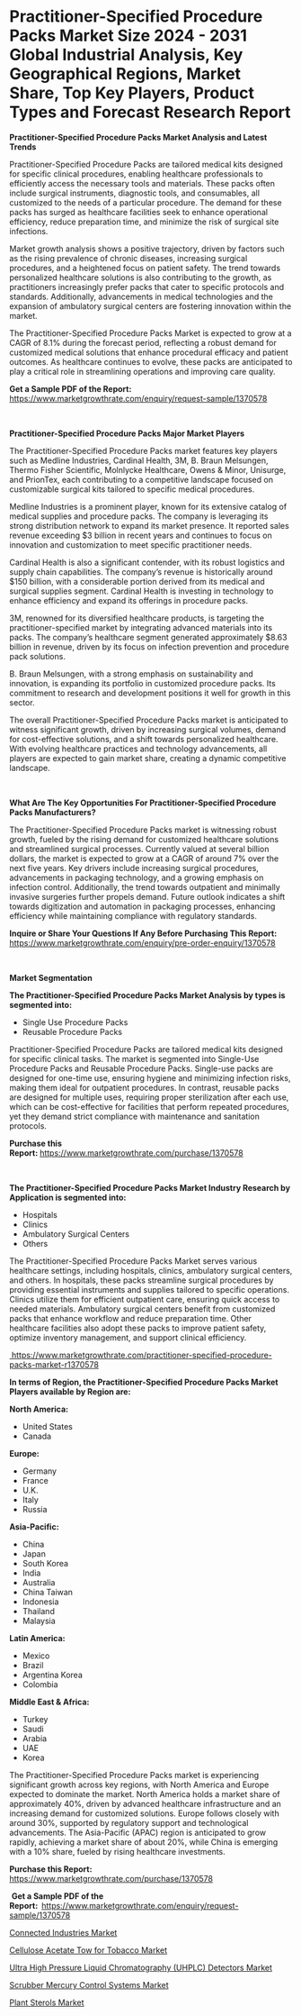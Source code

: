 <p><h1>Practitioner-Specified Procedure Packs Market Size 2024 - 2031 Global Industrial Analysis, Key Geographical Regions, Market Share, Top Key Players, Product Types and Forecast Research Report</h1></p><p><strong>Practitioner-Specified Procedure Packs Market Analysis and Latest Trends</strong></p>
<p><p>Practitioner-Specified Procedure Packs are tailored medical kits designed for specific clinical procedures, enabling healthcare professionals to efficiently access the necessary tools and materials. These packs often include surgical instruments, diagnostic tools, and consumables, all customized to the needs of a particular procedure. The demand for these packs has surged as healthcare facilities seek to enhance operational efficiency, reduce preparation time, and minimize the risk of surgical site infections.</p><p>Market growth analysis shows a positive trajectory, driven by factors such as the rising prevalence of chronic diseases, increasing surgical procedures, and a heightened focus on patient safety. The trend towards personalized healthcare solutions is also contributing to the growth, as practitioners increasingly prefer packs that cater to specific protocols and standards. Additionally, advancements in medical technologies and the expansion of ambulatory surgical centers are fostering innovation within the market. </p><p>The Practitioner-Specified Procedure Packs Market is expected to grow at a CAGR of 8.1% during the forecast period, reflecting a robust demand for customized medical solutions that enhance procedural efficacy and patient outcomes. As healthcare continues to evolve, these packs are anticipated to play a critical role in streamlining operations and improving care quality.</p></p>
<p><strong>Get a Sample PDF of the Report:&nbsp;</strong> <a href="https://www.marketgrowthrate.com/enquiry/request-sample/1370578">https://www.marketgrowthrate.com/enquiry/request-sample/1370578</a></p>
<p>&nbsp;</p>
<p><strong>Practitioner-Specified Procedure Packs Major Market Players</strong></p>
<p><p>The Practitioner-Specified Procedure Packs market features key players such as Medline Industries, Cardinal Health, 3M, B. Braun Melsungen, Thermo Fisher Scientific, Molnlycke Healthcare, Owens & Minor, Unisurge, and PrionTex, each contributing to a competitive landscape focused on customizable surgical kits tailored to specific medical procedures.</p><p>Medline Industries is a prominent player, known for its extensive catalog of medical supplies and procedure packs. The company is leveraging its strong distribution network to expand its market presence. It reported sales revenue exceeding $3 billion in recent years and continues to focus on innovation and customization to meet specific practitioner needs.</p><p>Cardinal Health is also a significant contender, with its robust logistics and supply chain capabilities. The company’s revenue is historically around $150 billion, with a considerable portion derived from its medical and surgical supplies segment. Cardinal Health is investing in technology to enhance efficiency and expand its offerings in procedure packs.</p><p>3M, renowned for its diversified healthcare products, is targeting the practitioner-specified market by integrating advanced materials into its packs. The company’s healthcare segment generated approximately $8.63 billion in revenue, driven by its focus on infection prevention and procedure pack solutions.</p><p>B. Braun Melsungen, with a strong emphasis on sustainability and innovation, is expanding its portfolio in customized procedure packs. Its commitment to research and development positions it well for growth in this sector.</p><p>The overall Practitioner-Specified Procedure Packs market is anticipated to witness significant growth, driven by increasing surgical volumes, demand for cost-effective solutions, and a shift towards personalized healthcare. With evolving healthcare practices and technology advancements, all players are expected to gain market share, creating a dynamic competitive landscape.</p></p>
<p>&nbsp;</p>
<p><strong>What Are The Key Opportunities For Practitioner-Specified Procedure Packs Manufacturers?</strong></p>
<p><p>The Practitioner-Specified Procedure Packs market is witnessing robust growth, fueled by the rising demand for customized healthcare solutions and streamlined surgical processes. Currently valued at several billion dollars, the market is expected to grow at a CAGR of around 7% over the next five years. Key drivers include increasing surgical procedures, advancements in packaging technology, and a growing emphasis on infection control. Additionally, the trend towards outpatient and minimally invasive surgeries further propels demand. Future outlook indicates a shift towards digitization and automation in packaging processes, enhancing efficiency while maintaining compliance with regulatory standards.</p></p>
<p><strong>Inquire or Share Your Questions If Any Before Purchasing This Report:</strong> <a href="https://www.marketgrowthrate.com/enquiry/pre-order-enquiry/1370578">https://www.marketgrowthrate.com/enquiry/pre-order-enquiry/1370578</a></p>
<p>&nbsp;</p>
<p><strong>Market Segmentation</strong></p>
<p><strong>The Practitioner-Specified Procedure Packs Market Analysis by types is segmented into:</strong></p>
<p><ul><li>Single Use Procedure Packs</li><li>Reusable Procedure Packs</li></ul></p>
<p><p>Practitioner-Specified Procedure Packs are tailored medical kits designed for specific clinical tasks. The market is segmented into Single-Use Procedure Packs and Reusable Procedure Packs. Single-use packs are designed for one-time use, ensuring hygiene and minimizing infection risks, making them ideal for outpatient procedures. In contrast, reusable packs are designed for multiple uses, requiring proper sterilization after each use, which can be cost-effective for facilities that perform repeated procedures, yet they demand strict compliance with maintenance and sanitation protocols.</p></p>
<p><strong>Purchase this Report:&nbsp;</strong><a href="https://www.marketgrowthrate.com/purchase/1370578">https://www.marketgrowthrate.com/purchase/1370578</a></p>
<p>&nbsp;</p>
<p><strong>The Practitioner-Specified Procedure Packs Market Industry Research by Application is segmented into:</strong></p>
<p><ul><li>Hospitals</li><li>Clinics</li><li>Ambulatory Surgical Centers</li><li>Others</li></ul></p>
<p><p>The Practitioner-Specified Procedure Packs Market serves various healthcare settings, including hospitals, clinics, ambulatory surgical centers, and others. In hospitals, these packs streamline surgical procedures by providing essential instruments and supplies tailored to specific operations. Clinics utilize them for efficient outpatient care, ensuring quick access to needed materials. Ambulatory surgical centers benefit from customized packs that enhance workflow and reduce preparation time. Other healthcare facilities also adopt these packs to improve patient safety, optimize inventory management, and support clinical efficiency.</p></p>
<p><a href="https://www.marketgrowthrate.com/practitioner-specified-procedure-packs-market-r1370578">&nbsp;https://www.marketgrowthrate.com/practitioner-specified-procedure-packs-market-r1370578</a></p>
<p><strong>In terms of Region, the Practitioner-Specified Procedure Packs Market Players available by Region are:</strong></p>
<p>
    <p> <strong> North America: </strong>
        <ul>
            <li>United States</li>
            <li>Canada</li>
        </ul>
        </p> 
    <p> <strong> Europe: </strong>
        <ul>
            <li>Germany</li>
            <li>France</li>
            <li>U.K.</li>
            <li>Italy</li>
            <li>Russia</li>
        </ul>
        </p> 
    <p> <strong> Asia-Pacific: </strong>
        <ul>
            <li>China</li>
            <li>Japan</li>
            <li>South Korea</li>
            <li>India</li>
            <li>Australia</li>
            <li>China Taiwan</li>
            <li>Indonesia</li>
            <li>Thailand</li>
            <li>Malaysia</li>
        </ul>
        </p> 
    <p> <strong> Latin America: </strong>
        <ul>
            <li>Mexico</li>
            <li>Brazil</li>
            <li>Argentina Korea</li>
            <li>Colombia</li>
        </ul>
        </p> 
    <p> <strong> Middle East & Africa: </strong>
        <ul>
            <li>Turkey</li>
            <li>Saudi</li>
            <li>Arabia</li>
            <li>UAE</li>
            <li>Korea</li>
        </ul>
    </p>
    </p>
<p><p>The Practitioner-Specified Procedure Packs market is experiencing significant growth across key regions, with North America and Europe expected to dominate the market. North America holds a market share of approximately 40%, driven by advanced healthcare infrastructure and an increasing demand for customized solutions. Europe follows closely with around 30%, supported by regulatory support and technological advancements. The Asia-Pacific (APAC) region is anticipated to grow rapidly, achieving a market share of about 20%, while China is emerging with a 10% share, fueled by rising healthcare investments.</p></p>
<p><strong>Purchase this Report: </strong><a href="https://www.marketgrowthrate.com/purchase/1370578">https://www.marketgrowthrate.com/purchase/1370578</a></p>
<p>&nbsp;<strong>Get a Sample PDF of the Report:&nbsp;&nbsp;</strong><a href="https://www.marketgrowthrate.com/enquiry/request-sample/1370578">https://www.marketgrowthrate.com/enquiry/request-sample/1370578</a></p>
<p><strong></strong></p>
<p><p><a href="https://www.linkedin.com/pulse/connected-industries-market-size-growth-trends-industry-analysis-3atlf">Connected Industries Market</a></p><p><a href="https://issuu.com/reportprime-2/docs/cellulose-acetate-tow-for-tobacco-m_f571c97ee0730c">Cellulose Acetate Tow for Tobacco Market</a></p><p><a href="https://medium.com/@thwjitrg94/strategic-market-insights-into-the-global-ultra-high-pressure-liquid-chromatography-uhplc-418d66e37baf?postPublishedType=repub">Ultra High Pressure Liquid Chromatography (UHPLC) Detectors Market</a></p><p><a href="https://medium.com/@thwjitrg94/global-scrubber-mercury-control-systems-market-size-is-expected-to-reach-at-a-cagr-of-9-4-3c569dd3dc15">Scrubber Mercury Control Systems Market</a></p><p><a href="https://www.linkedin.com/pulse/plant-sterols-market-global-insights-regional-analysis-aeize">Plant Sterols Market</a></p></p>
